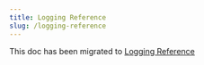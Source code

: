 ```yaml
---
title: Logging Reference
slug: /logging-reference
---
```


This doc has been migrated to [Logging Reference](/troubleshooting/logging-reference)
